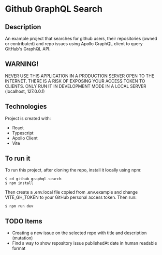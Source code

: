# Github GraphQL Search

## Description
An example project that searches for github users, their repositories (owned or contributed) and repo issues using Apollo GraphQL client to query GitHub's GraphQL API. 

## WARNING!
NEVER USE THIS APPLICATION IN A PRODUCTION SERVER OPEN TO THE INTERNET.
THERE IS A RISK OF EXPOSING YOUR ACCESS TOKEN TO CLIENTS.
ONLY RUN IT IN DEVELOPMENT MODE IN A LOCAL SERVER (localhost, 127.0.0.1)

## Technologies
Project is created with:
* React
* Typescript
* Apollo Client
* Vite

## To run it
To run this project, after cloning the repo, install it locally using npm:

```
$ cd github-graphql-search
$ npm install
```

Then create a .env.local file copied from .env.example and change VITE_GH_TOKEN to your GitHub personal access token. Then run:

```
$ npm run dev
```

## TODO Items

* Creating a new issue on the selected repo with title and description (mutation)
* Find a way to show repository issue publishedAt date in human readable format
